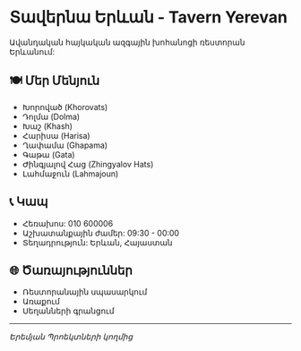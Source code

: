 # Տավերնա Երևան - Tavern Yerevan

Ավանդական հայկական ազգային խոհանոցի ռեստորան Երևանում:

## 🍽️ Մեր Մենյուն
- Խորոված (Khorovats)
- Դոլմա (Dolma) 
- Խաշ (Khash)
- Հարիսա (Harisa)
- Ղափամա (Ghapama)
- Գաթա (Gata)
- Ժինգյալով Հաց (Zhingyalov Hats)
- Լահմաջուն (Lahmajoun)

## 📞 Կապ
- Հեռախոս: 010 600006
- Աշխատանքային ժամեր: 09:30 - 00:00
- Տեղադրություն: Երևան, Հայաստան

## 🌐 Ծառայություններ
- Ռեստորանային սպասարկում
- Առաքում
- Սեղանների գրանցում

---
*Երեմյան Պրոեկտների կողմից*
